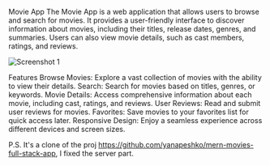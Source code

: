 Movie App
The Movie App is a web application that allows users to browse and search for movies. It provides a user-friendly interface to discover information about movies, including their titles, release dates, genres, and summaries. Users can also view movie details, such as cast members, ratings, and reviews.

![Screenshot 1](./public/screenshot1.png)

Features
Browse Movies: Explore a vast collection of movies with the ability to view their details.
Search: Search for movies based on titles, genres, or keywords.
Movie Details: Access comprehensive information about each movie, including cast, ratings, and reviews.
User Reviews: Read and submit user reviews for movies.
Favorites: Save movies to your favorites list for quick access later.
Responsive Design: Enjoy a seamless experience across different devices and screen sizes.

P.S. It's a clone of the proj https://github.com/yanapeshko/mern-movies-full-stack-app, I fixed the server part.
